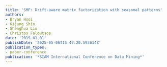 ```yaml
---
title: 'SMF: Drift-aware matrix factorization with seasonal patterns'
authors:
- Bryan Hooi
- Kijung Shin
- Shenghua Liu
- Christos Faloutsos
date: '2019-01-01'
publishDate: '2025-05-06T15:47:20.593614Z'
publication_types:
- paper-conference
publication: '*SIAM International Conference on Data Mining*'
---
```

